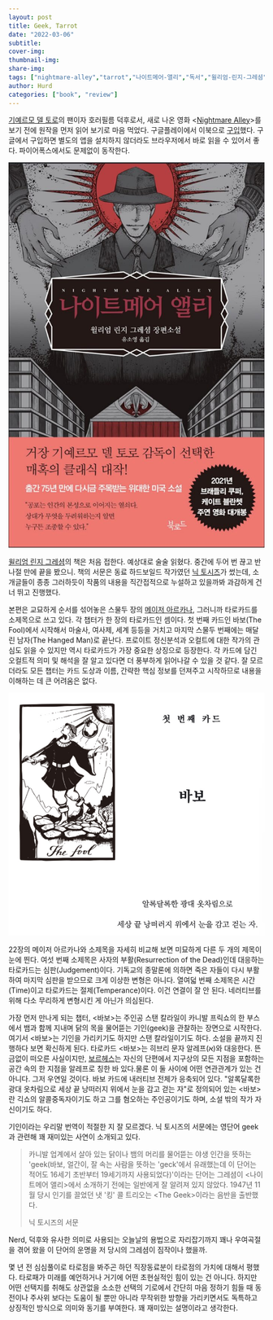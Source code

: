 ```yaml
---
layout: post
title: Geek, Tarrot
date: "2022-03-06"
subtitle: 
cover-img: 
thumbnail-img: 
share-img: 
tags: ["nightmare-alley","tarrot","나이트메어-앨리","독서","윌리엄-린지-그레셤","책","타로","펄프픽션"]
author: Hurd
categories: ["book", "review"]
---
```


[기예르모 델 토로](https://ko.wikipedia.org/wiki/%EA%B8%B0%EC%98%88%EB%A5%B4%EB%AA%A8_%EB%8D%B8_%ED%86%A0%EB%A1%9C)의 팬이자 호러필름 덕후로서, 새로 나온 영화 <[Nightmare Alley](https://www.imdb.com/title/tt7740496/)\>를 보기 전에 원작을 먼저 읽어 보기로 마음 먹었다. 구글플레이에서 이북으로 [구입](https://play.google.com/store/books/details/%EC%9C%8C%EB%A6%AC%EC%97%84_%EB%A6%B0%EC%A7%80_%EA%B7%B8%EB%A0%88%EC%85%A4_%EB%82%98%EC%9D%B4%ED%8A%B8%EB%A9%94%EC%96%B4_%EC%95%A8%EB%A6%AC?id=uigqEAAAQBAJ)했다. 구글에서 구입하면 별도의 앱을 설치하지 않더라도 브라우저에서 바로 읽을 수 있어서 좋다. 파이어폭스에서도 문제없이 동작한다.

![번역본 표지 (그림: 이윤미, 디자인: 이승욱)](/assets/img/nightmare_alley-681x1024.jpg)

[윌리엄 린지 그레셤](https://en.wikipedia.org/wiki/William_Lindsay_Gresham)의 책은 처음 접한다. 예상대로 술술 읽혔다. 중간에 두어 번 끊고 반나절 만에 끝을 봤으니. 책의 서문은 동료 하드보일드 작가였던 [닉 토시즈](https://en.wikipedia.org/wiki/Nick_Tosches)가 썼는데, 소개글들이 종종 그러하듯이 작품의 내용을 직간접적으로 누설하고 있을까봐 과감하게 건너 뛰고 진행했다.

본편은 교묘하게 순서를 섞어놓은 스물두 장의 [메이저 아르카나](https://ko.wikipedia.org/wiki/%EB%8C%80_%EC%95%84%EB%A5%B4%EC%B9%B4%EB%82%98), 그러니까 타로카드를 소제목으로 쓰고 있다. 각 챕터가 한 장의 타로카드인 셈이다. 첫 번째 카드인 바보(The Fool)에서 시작해서 마술사, 여사제, 세계 등등을 거치고 마지막 스물두 번째에는 매달린 남자(The Hanged Man)로 끝난다. 프로이트 정신분석과 오컬트에 대한 작가의 관심도 읽을 수 있지만 역시 타로카드가 가장 중요한 상징으로 등장한다. 각 카드에 담긴 오컬트적 의미 및 해석을 잘 알고 있다면 더 풍부하게 읽어나갈 수 있을 것 같다. 잘 모르더라도 모든 챕터는 카드 도상과 이름, 간략한 핵심 정보를 던져주고 시작하므로 내용을 이해하는 데 큰 어려움은 없다.

![첫 챕터의 도입부](/assets/img/the_fool.jpg)

22장의 메이저 아르카나와 소제목을 자세히 비교해 보면 미묘하게 다른 두 개의 제목이 눈에 띈다. 여섯 번째 소제목은 사자의 부활(Resurrection of the Dead)인데 대응하는 타로카드는 심판(Judgement)이다. 기독교의 종말론에 의하면 죽은 자들이 다시 부활하여 마지막 심판을 받으므로 크게 이상한 변형은 아니다. 열여덟 번째 소제목은 시간(Time)이고 타로카드는 절제(Temperance)이다. 이건 연결이 잘 안 된다. 네러티브를 위해 다소 무리하게 변형시킨 게 아닌가 의심된다.

가장 먼저 만나게 되는 챕터, <바보>는 주인공 스탠 칼라일이 카니발 프릭쇼의 한 부스에서 뱀과 함께 지내며 닭의 목을 물어뜯는 기인(geek)을 관찰하는 장면으로 시작한다. 여기서 <바보>는 기인을 가리키기도 하지만 스탠 칼라일이기도 하다. 소설을 끝까지 진행하다 보면 확신하게 된다. 타로카드 <바보>는 히브리 문자 알레프(א)와 대응한다. 뜬금없이 떠오른 사실이지만, [보르헤스](https://en.wikipedia.org/wiki/Jorge_Luis_Borges)는 자신의 단편에서 지구상의 모든 지점을 포함하는 공간 속의 한 지점을 알레프로 칭한 바 있다.물론 이 둘 사이에 어떤 연관관계가 있는 건 아니다. 그저 우연일 것이다. 바보 카드에 내러티브 전체가 응축되어 있다. "알록달록한 광대 옷차림으로 세상 끝 낭떠러지 위에서 눈을 감고 걷는 자"로 정의되어 있는 <바보>란 긱쇼의 알콜중독자이기도 하고 그를 혐오하는 주인공이기도 하며, 소설 밖의 작가 자신이기도 하다.

기인이라는 우리말 번역이 적절한 지 잘 모르겠다. 닉 토시즈의 서문에는 영단어 geek 과 관련해 꽤 재미있는 사연이 소개되고 있다.

> 카니발 업계에서 살아 있는 닭이나 뱀의 머리를 물어뜯는 야생 인간을 뜻하는 'geek(바보, 얼간이, 잘 속는 사람을 뜻하는 'geck'에서 유래했는데 이 단어는 적어도 16세기 초반부터 19세기까지 사용되었다)'이라는 단어는 그레셤이 &lt;나이트메어 앨리&gt;에서 소개하기 전에는 일반에게 잘 알려져 있지 않았다. 1947년 11월 당시 인기를 끌었던 냇 '킹' 콜 트리오는 &lt;The Geek&gt;이라는 음반을 출반했다.
> 
> 닉 토시즈의 서문

Nerd, 덕후와 유사한 의미로 사용되는 오늘날의 용법으로 자리잡기까지 꽤나 우여곡절을 겪어 왔을 이 단어의 운명을 저 당시의 그레셤이 짐작이나 했을까.

몇 년 전 심심풀이로 타로점을 봐주곤 하던 직장동료분이 타로점의 가치에 대해서 평했다. 타로패가 미래를 예언하거나 거기에 어떤 초현실적인 힘이 있는 건 아니다. 하지만 어떤 선택지를 취해도 상관없을 소소한 선택의 기로에서 간단히 마음 정하기 힘들 때 동전이나 주사위 보다는 도움이 될 뿐만 아니라 무작위한 방향을 가리키면서도 독특하고 상징적인 방식으로 의미와 동기를 부여한다. 꽤 재미있는 설명이라고 생각한다.
